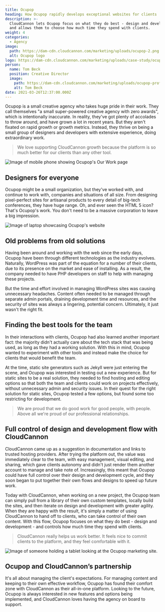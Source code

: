 ```yaml
---
title: Ocupop
heading: How Ocupop rapidly develops exceptional websites for clients
description: >-
  CloudCannon lets Ocupop focus on what they do best - design and development -
  and allows them to choose how much time they spend with clients.
weight: 4
categories:
  - Agency
image: 
  path: https://dam-cdn.cloudcannon.com/marketing/uploads/ocupop-2.png
  alt: Ocupop logo
logo: https://dam-cdn.cloudcannon.com/marketing/uploads/case-study/ocupop.svg
person:
  name: Tom Beck
  position: Creative Director
  image: 
    path: https://dam-cdn.cloudcannon.com/marketing/uploads/ocupop-profile.png
    alt: Tom Beck
date: 2021-03-26T12:37:00.000Z
---
```

Ocupop is a small creative agency who takes huge pride in their work. They
call themselves "a small super-powered creative agency with zero awards",
which is intentionally inaccurate. In reality, they've got plenty of
accolades to throw around, and have grown a lot in recent years. But they
aren't fixated on rapid growth or growth metrics. Instead, they thrive on
being a small group of designers and developers with extensive experience,
doing extraordinary work.

> We love supporting CloudCannon growth because the platform is so much better for our clients than any other tool.

![Image of mobile phone showing Ocupop's Our Work page](https://dam-cdn.cloudcannon.com/marketing/uploads/ocupop-scene.png)

## Designers for everyone

Ocupop might be a small organization, but they've worked with, and
continue to work with, companies and situations of all size. From
designing pixel-perfect sites for artisanal products to every detail of
big-tech conferences, they have huge range. Oh, and ever seen the HTML 5
icon? That's Ocupop's work. You don't need to be a massive corporation to
leave a big impression.

![Image of laptop showcasing Ocupop's website](https://dam-cdn.cloudcannon.com/marketing/uploads/ocupop-scene-2.png)

## Old problems from old solutions

Having been around and working with the web since the early days, Ocupop
have been through different technologies as the industry evolves.
Naturally, WordPress was part of the equation for a number of their
clients, due to its presence on the market and ease of installing. As a
result, the company needed to have PHP developers on staff to help with
managing these projects.


But the time and effort involved in managing WordPress sites was causing
unnecessary headaches. Content often needed to be managed through separate
admin portals, draining development time and resources, and the security
of sites was always a lingering, potential concern. Ultimately, it just
wasn't the right fit.

## Finding the best tools for the team

In their interactions with clients, Ocupop had also learned another
important fact: the majority didn't actually care about the tech stack
that was being used, as long as they had a working solution. With this in
mind, Ocupop wanted to experiment with other tools and instead make the
choice for clients that would benefit the team.


At the time, static site generators such as Jekyll were just entering the
scene, and Ocupop was interested in testing out a new experience. But for
static sites to be a real solution, they needed to find hosting and
editing options so that both the team and clients could work on projects
effectively, without unnecessary admin and security issues. In their quest
for the right solution for static sites, Ocupop tested a few options, but
found some too restricting for development.

> We are proud that we do good work for good people, with people. Above all we're proud of our professional relationships.

## Full control of design and development flow with CloudCannon

CloudCannon came up as a suggestion in documentation and links to trusted
hosting providers. After trying the platform out, the value was
immediately clear to the team, with easy management, visual editing, and
sharing, which gave clients autonomy and didn't just render them another
account to manage and take note of. Increasingly, this meant that Ocupop
could have full control over their design and development cycle, and they
soon began to put together their own flows and designs to speed up future
work.

Today with CloudCannon, when working on a new project, the Ocupop team can
simply pull from a library of their own custom templates, locally build
the sites, and then iterate on design and development with greater
agility. When they are happy with the result, it's simply a matter of
using CloudCannon to hand off to clients, who can take control of their
own content. With this flow, Ocupop focuses on what they do best - design
and development - and controls how much time they spend with clients.

> CloudCannon really helps us work better. It feels nice to commit clients to the platform, and they feel comfortable with it.

![Image of someone holding a tablet looking at the Ocupop marketing site.](https://dam-cdn.cloudcannon.com/marketing/uploads/ocupop-scene3.png)

## Ocupop and CloudCannon’s partnership

It's all about managing the client's expectations. For managing content
and keeping to their own effective workflow, Ocupop has found their
comfort zone with CloudCannon as their all-in-one platform. Looking to the
future, Ocupop is always interested in new features and options being
implemented, and CloudCannon loves having the agency on board to support.